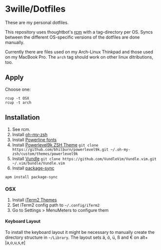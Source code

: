# 3wille/Dotfiles

These are my personal dotfiles.

This repository uses thoughtbot's [rcm](https://github.com/thoughtbot/rcm) with a tag-directory per
OS. Syncs between the different OS-specific versions of the dotfiles are done manually.

Currently there are files used on my Arch-Linux Thinkpad and those used on my MacBook Pro. The ``arch`` tag should work on other linux ditributions, too.

## Apply
Choose one:

```
rcup -t OSX
rcup -t arch
```

## Installation
1. See rcm.
2. Install [oh-my-zsh](https://github.com/robbyrussell/oh-my-zsh)
3. Install [Powerline fonts](https://powerline.readthedocs.io/en/latest/installation.html)
4. Install [Powerlevel9k ZSH Theme](https://github.com/bhilburn/powerlevel9k#installation)
``git clone https://github.com/bhilburn/powerlevel9k.git ~/.oh-my-zsh/custom/themes/powerlevel9k``
5. Install [Vundle](https://github.com/VundleVim/Vundle.vim)
``git clone https://github.com/VundleVim/Vundle.vim.git ~/.vim/bundle/Vundle.vim``
6. Install [package-sync](https://atom.io/packages/package-sync)

```
apm install package-sync
```

### OSX

1. Install [iTerm2 Themes](https://github.com/mbadolato/iTerm2-Color-Schemes)
2. Set iTerm2 config path to ``~/.config/iTerm2``
3. Go to Settings > MenuMeters to configure them


#### Keyboard Layout

To install the keyboard layout it might be necessary to manually create the directory structure in ``~/Library``.
The layout sets ä, ö, ü, ß and € on alt+[a,o,u,s,e]
